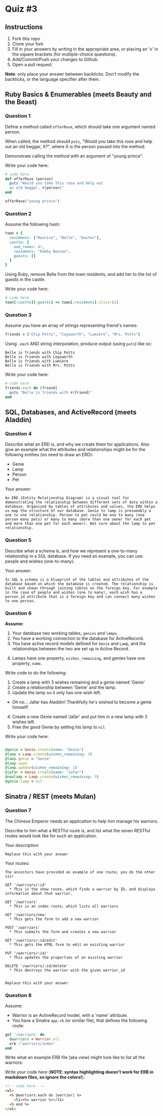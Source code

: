 # Quiz #3

## Instructions

1. Fork this repo
2. Clone your fork
3. Fill in your answers by writing in the appropriate area, or placing an 'x' in
the square brackets (for multiple-choice questions).
4. Add/Commit/Push your changes to Github.
5. Open a pull request.

**Note**: only place your answer between backticks. Don't modify the backticks,
or the language specifier after them.

## Ruby Basics & Enumerables (meets Beauty and the Beast)


### Question 1

Define a method called `offerRose`, which should take one argument named person.

When called, the method should `puts`, "Would you take this rose and help out
an old beggar, X?", where X is the person passed into the method.

Demonstrate calling the method with an argument of "young prince".

Write your code here:
```ruby
# code here
def offerRose (person)
  puts "Would you take this rose and help out
  an old beggar, #{person}"
end

offerRose("young prince")

```

### Question 2

Assume the following hash:

```ruby
town = {
  residents: ["Maurice", "Belle", "Gaston"],
  castle: {
    num_rooms: 47,
    residents: "Robby Benson",
    guests: []
  }
}

```

Using Ruby, remove Belle from the town residents, and
add her to the list of guests in the castle.

Write your code here:
```ruby
# code here
town[:castle][:guests] << town[:residents].slice!(1)
```

### Question 3

Assume you have an array of strings representing friend's names:

```ruby
friends = ["Chip Potts", "Cogsworth", "Lumière", "Mrs. Potts"]
```

Using `.each` AND string interpolation, produce output (using `puts`) like so:

```
Belle is friends with Chip Potts
Belle is friends with Cogsworth
Belle is friends with Lumière
Belle is friends with Mrs. Potts
```

Write your code here:
```ruby
# code here
friends.each do |friend|
  puts "Belle is friends with #{friend}"
end
```

## SQL, Databases, and ActiveRecord (meets Aladdin)

### Question 4

Describe what an ERD is, and why we create them for applications. Also give an
example what the attributes and relationships might be for the following
entities (no need to draw an ERD):
<!-- Maybe clarify whether they're meant to give relationships between all four entities or... -->
* Genie
* Lamp
* Person
* Pet

Your answer:
```
An ERD (Entity Relationship Diagram) is a visual tool for demonstrating the relationship between different sets of data within a database. Organized by tables of attributes and values, the ERD helps us map the structure of our database. Genie to lamp is presumably a one to one relationship. Person to pet could be one to many (one person many pets) or many to many (more than one owner for each pet and more than one pet for each owner). Not sure about the lamp to pet relationship.
```

### Question 5

Describe what a schema is, and how we represent a one-to-many relationship in a
SQL database. If you need an example, you can use: people and wishes
(one-to-many).

Your answer:
```
In SQL a schema is a blueprint of the tables and attributes of the database based on which the database is created. The relationship is built and shown through joining tables on the foreign key. For example in the case of people and wishes (one to many), each wish has a person_id attribute that is a foreign key and can connect many wishes to one person.
```

### Question 6

**Assume:**
1. Your database two working tables, `genies` and `lamps`.
2. You have a working connection to the database for ActiveRecord.
3. You have active record models defined for `Genie` and `Lamp`, and the
relationships between the two are set up in Active Record.
<!-- Do we want to specifiy what kind of relationship they have, in case some students aren't familiar with the mythology...? -->
4. Lamps have one property, `wishes_remaining`, and genies have one property, `name`.

Write code to do the following:

1. Create a lamp with 3 wishes remaining and a genie named 'Genie'
2. Create a relationship between 'Genie' and the lamp.
3. Update the lamp so it only has one wish left.
  * Oh no... Jafar has Aladdin! Thankfully he's wished to become a genie himself!
4. Create a new Genie named 'Jafar' and put him in a new lamp with 3 wishes left.
5. Free the good Genie by setting his lamp to `nil`


Write your code here:
```ruby

@genie = Genie.create(name: "Genie")
@lamp = Lamp.create(wishes_remaining: 3)
@lamp.genie = "Genie"
@lamp.save
@lamp.update(wishes_remaining: 1)
@jafar = Genie.create(name: "Jafar")
@newlamp = Lamp.create(wishes_remaining: 3)
@genie.lamp = nil
```

## Sinatra / REST (meets Mulan)

### Question 7

The Chinese Emperor needs an application to help him manage his warriors.
<!-- LOLZ. YES. -->

Describe to him what a RESTful route is, and list what the seven RESTful routes
would look like for such an application.

Your description:
```
Replace this with your answer
```
Your routes:
```
The ancestors have provided an example of one route; you do the other six!

GET '/warriors/:id'
  * This is the show route, which finds a warrior by ID, and displays information about that warrior.

GET '/warriors'
  * This is an index route, which lists all warriors

GET '/warriors/new'
  * This gets the form to add a new warrior

POST '/warriors'
  * This submits the form and creates a new warrior

GET '/warriors/:id/edit'
  * This gets the HTML form to edit an existing warrior

PUT '/warriors/:id/'
  * This updates the properties of an existing warrior

DELETE '/warriors/:id/delete'
  * This destroys the warrior with the given warrior_id


Replace this with your answer
```

### Question 8

Assume:
* Warrior is an ActiveRecord model, with a 'name' attribute.
* You have a Sinatra `app.rb` (or similar file), that defines the following
route:

```ruby
get '/warriors' do
  @warriors = Warrior.all
  erb :"warriors/index"
end
```

Write what an example ERB file (aka view) might look like to list all the warriors:

Write your code here (**NOTE: syntax highlighting doesn't work for ERB in markdown files, so ignore the colors!**):
```html
<!-- code here -->
<ul>
  <% @warriors.each do |warrior| %>
    <li><%= warrior %></li>
  <% end %>
</ul>
```
